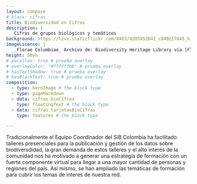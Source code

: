 ```yaml
---
layout: compose
# klass: cifras
title: Biodiversidad en Cifras
description: |
   Cifras de grupos biológicos y temáticos
background: https://live.staticflickr.com/8483/8205952042_c840217645_h.jpg
imageLicense: |
   _Florae Columbiae_ Archivo de: Biodiversity Heritage Library vía [Flickr](https://www.flickr.com/photos/biodivlibrary/8205952042/in/album-72157632062538373/)
height: 50vh
# parallax: true # prueba overlay
# overlayColor: "#ffffffbb" # prueba overlay
# hasTextShadow: true # prueba overlay
# hasBlackText: true # prueba overlay
composition:
  - type: heroImage # the block type
  - type: pageMarkdown
  - data: cifras.bioCifras
    type: floatingText # the block type
  - data: cifras.tarjetasBioCifras
    type: features # the block type

---
```


Tradicionalmente el Equipo Coordinador del SiB Colombia ha facilitado talleres presenciales para la publicación y gestión de los datos sobre biodiversdidad, la gran demanda de estos talleres y el alto interés de la comunidad nos ha motivado a generar una estrategía de formación con un fuerte componente virtual para llegar a una mayor cantidad de personas y regiones del país. Así mismo, se han ampliado las temáticas de formación para cubrir los temas de interes de nuestra red.
